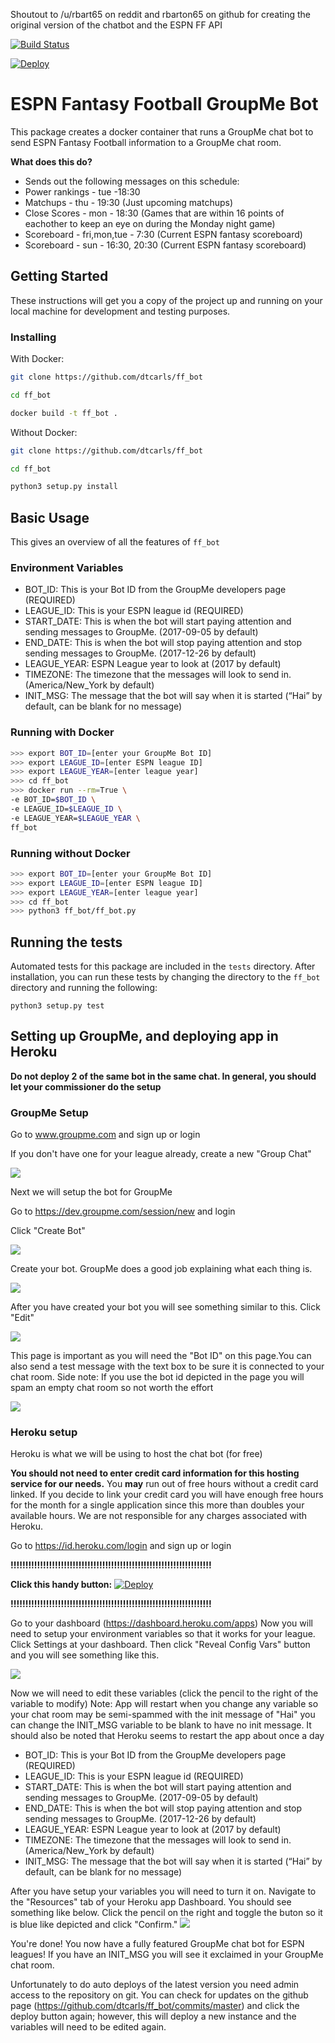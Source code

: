 Shoutout to /u/rbart65 on reddit and rbarton65 on github for creating the original version of the chatbot and the ESPN FF API

[![Build Status](https://travis-ci.org/dtcarls/ff_bot.svg?branch=master)](https://travis-ci.org/dtcarls/ff_bot)

[![Deploy](https://www.herokucdn.com/deploy/button.svg)](https://heroku.com/deploy)

# ESPN Fantasy Football GroupMe Bot

This package creates a docker container that runs a GroupMe chat bot to send 
ESPN Fantasy Football information to a GroupMe chat room.

**What does this do?**

- Sends out the following messages on this schedule:
- Power rankings - tue -18:30
- Matchups - thu - 19:30 (Just upcoming matchups)
- Close Scores - mon - 18:30 (Games that are within 16 points of eachother to keep an eye on during the Monday night game)
- Scoreboard - fri,mon,tue - 7:30 (Current ESPN fantasy scoreboard)
- Scoreboard - sun - 16:30, 20:30 (Current ESPN fantasy scoreboard)

## Getting Started

These instructions will get you a copy of the project up and running 
on your local machine for development and testing purposes.

### Installing
With Docker:
```bash
git clone https://github.com/dtcarls/ff_bot

cd ff_bot

docker build -t ff_bot .
```

Without Docker:

```bash
git clone https://github.com/dtcarls/ff_bot

cd ff_bot

python3 setup.py install
```


## Basic Usage

This gives an overview of all the features of `ff_bot`

### Environment Variables

- BOT_ID: This is your Bot ID from the GroupMe developers page (REQUIRED)
- LEAGUE_ID: This is your ESPN league id (REQUIRED)
- START_DATE: This is when the bot will start paying attention and sending messages to GroupMe. (2017-09-05 by default)
- END_DATE: This is when the bot will stop paying attention and stop sending messages to GroupMe. (2017-12-26 by default)
- LEAGUE_YEAR: ESPN League year to look at (2017 by default)
- TIMEZONE: The timezone that the messages will look to send in. (America/New_York by default)
- INIT_MSG: The message that the bot will say when it is started (“Hai” by default, can be blank for no message)

### Running with Docker

```bash
>>> export BOT_ID=[enter your GroupMe Bot ID]
>>> export LEAGUE_ID=[enter ESPN league ID]
>>> export LEAGUE_YEAR=[enter league year]
>>> cd ff_bot
>>> docker run --rm=True \
-e BOT_ID=$BOT_ID \
-e LEAGUE_ID=$LEAGUE_ID \
-e LEAGUE_YEAR=$LEAGUE_YEAR \
ff_bot
```

### Running without Docker

```bash
>>> export BOT_ID=[enter your GroupMe Bot ID]
>>> export LEAGUE_ID=[enter ESPN league ID]
>>> export LEAGUE_YEAR=[enter league year]
>>> cd ff_bot
>>> python3 ff_bot/ff_bot.py
```

## Running the tests

Automated tests for this package are included in the `tests` directory. After installation,
you can run these tests by changing the directory to the `ff_bot` directory and running the following:

```python3
python3 setup.py test
```

## Setting up GroupMe, and deploying app in Heroku

**Do not deploy 2 of the same bot in the same chat. In general, you should let your commissioner do the setup**

### GroupMe Setup

Go to www.groupme.com and sign up or login

If you don't have one for your league already, create a new "Group Chat"

![](https://i.imgur.com/32ioDoZ.png)

Next we will setup the bot for GroupMe

Go to https://dev.groupme.com/session/new and login

Click "Create Bot"

![](https://i.imgur.com/TI1bpwE.png)

Create your bot. GroupMe does a good job explaining what each thing is.

![](https://i.imgur.com/DQUcuuI.png)

After you have created your bot you will see something similar to this. Click "Edit"

![](https://i.imgur.com/Z9vwKKt.png)

This page is important as you will need the "Bot ID" on this page.You can also send a test message with the text box to be sure it is connected to your chat room.
Side note: If you use the bot id depicted in the page you will spam an empty chat room so not worth the effort

![](https://i.imgur.com/k65EZFJ.png)

### Heroku setup

Heroku is what we will be using to host the chat bot (for free)

**You should not need to enter credit card information for this hosting service for our needs.**
You **may** run out of free hours without a credit card linked. If you decide to link your credit card you will have enough free hours for the month for a single application since this more than doubles your available hours. We are not responsible for any charges associated with Heroku.

Go to https://id.heroku.com/login and sign up or login


**!!!!!!!!!!!!!!!!!!!!!!!!!!!!!!!!!!!!!!!!!!!!!!!!!!!!!!!!!!!!!!!!!!!!**

**Click this handy button:**
[![Deploy](https://www.herokucdn.com/deploy/button.svg)](https://heroku.com/deploy)

**!!!!!!!!!!!!!!!!!!!!!!!!!!!!!!!!!!!!!!!!!!!!!!!!!!!!!!!!!!!!!!!!!!!!**

Go to your dashboard (https://dashboard.heroku.com/apps)
Now you will need to setup your environment variables so that it works for your league. Click Settings at your dashboard. Then click "Reveal Config Vars" button and you will see something like this.

![](https://i.imgur.com/7a1V6v8.png)

Now we will need to edit these variables (click the pencil to the right of the variable to modify)
Note: App will restart when you change any variable so your chat room may be semi-spammed with the init message of "Hai" you can change the INIT_MSG variable to be blank to have no init message. It should also be noted that Heroku seems to restart the app about once a day

- BOT_ID: This is your Bot ID from the GroupMe developers page (REQUIRED)
- LEAGUE_ID: This is your ESPN league id (REQUIRED)
- START_DATE: This is when the bot will start paying attention and sending messages to GroupMe. (2017-09-05 by default)
- END_DATE: This is when the bot will stop paying attention and stop sending messages to GroupMe. (2017-12-26 by default)
- LEAGUE_YEAR: ESPN League year to look at (2017 by default)
- TIMEZONE: The timezone that the messages will look to send in. (America/New_York by default)
- INIT_MSG: The message that the bot will say when it is started (“Hai” by default, can be blank for no message)

After you have setup your variables you will need to turn it on. Navigate to the "Resources" tab of your Heroku app Dashboard.
You should see something like below. Click the pencil on the right and toggle the buton so it is blue like depicted and click "Confirm."
![](https://i.imgur.com/J6bpV2I.png)

You're done! You now have a fully featured GroupMe chat bot for ESPN leagues! If you have an INIT_MSG you will see it exclaimed in your GroupMe chat room.

Unfortunately to do auto deploys of the latest version you need admin access to the repository on git. You can check for updates on the github page (https://github.com/dtcarls/ff_bot/commits/master) and click the deploy button again; however, this will deploy a new instance and the variables will need to be edited again.
